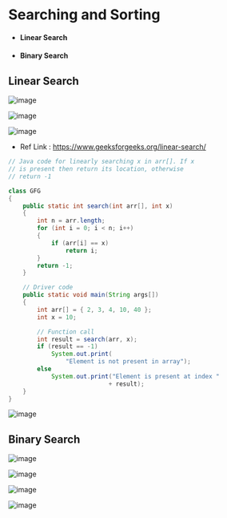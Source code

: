 # Searching and Sorting

* #### Linear Search
* #### Binary Search


## Linear Search

![image](https://user-images.githubusercontent.com/40323661/161802901-71b03da0-4c61-425e-bb1f-1fb5aba81351.png)

![image](https://user-images.githubusercontent.com/40323661/161803044-6c18116a-4e2b-4d81-9797-0b51fd2be2c8.png)

![image](https://user-images.githubusercontent.com/40323661/161803175-ec500670-b204-4776-9ba9-60eb786baddf.png)

* Ref Link : https://www.geeksforgeeks.org/linear-search/

```Java
// Java code for linearly searching x in arr[]. If x
// is present then return its location, otherwise
// return -1

class GFG
{
	public static int search(int arr[], int x)
	{
		int n = arr.length;
		for (int i = 0; i < n; i++)
		{
			if (arr[i] == x)
				return i;
		}
		return -1;
	}

	// Driver code
	public static void main(String args[])
	{
		int arr[] = { 2, 3, 4, 10, 40 };
		int x = 10;

		// Function call
		int result = search(arr, x);
		if (result == -1)
			System.out.print(
				"Element is not present in array");
		else
			System.out.print("Element is present at index "
							+ result);
	}
}

```
![image](https://user-images.githubusercontent.com/40323661/161803675-4b8bd3b5-b4c8-4b1d-8a0e-0d270ddf98ae.png)

## Binary Search
![image](https://user-images.githubusercontent.com/40323661/161907952-8e9ac669-c619-49f8-b662-3542ba0ed4b1.png)

![image](https://user-images.githubusercontent.com/40323661/161907999-339759da-0c9e-4645-a0f8-d36be245a48f.png)

![image](https://user-images.githubusercontent.com/40323661/161908647-6d24ecec-f18d-4784-bf19-c5c2d7d7b600.png)

![image](https://user-images.githubusercontent.com/40323661/161908780-72f83e81-270f-4f83-ac8f-8ae38e277ae7.png)



